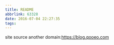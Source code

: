 ```yaml
---
title: README
abbrlink: 63328
date: 2016-07-04 22:27:35
tags:
---
```

site source
another domain:https://blog.qooeo.com